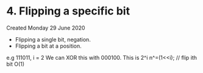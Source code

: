 # 4. Flipping a specific bit
Created Monday 29 June 2020


* Flipping a single bit, negation.
* Flipping a bit at a position.

e.g 111011, i = 2
We can XOR this with 000100. This is 2^i
	n^=(1<<i); // flip ith bit O(1)

